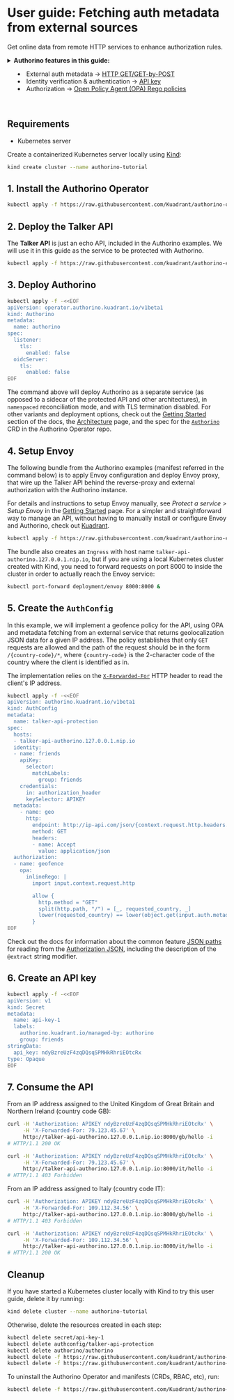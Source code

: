 # User guide: Fetching auth metadata from external sources

Get online data from remote HTTP services to enhance authorization rules.

<details>
  <summary>
    <strong>Authorino features in this guide:</strong>
    <ul>
      <li>External auth metadata → <a href="./../features.md#http-getget-by-post-metadatahttp">HTTP GET/GET-by-POST</a></li>
      <li>Identity verification & authentication → <a href="./../features.md#api-key-identityapikey">API key</a></li>
      <li>Authorization → <a href="./../features.md#open-policy-agent-opa-rego-policies-authorizationopa">Open Policy Agent (OPA) Rego policies</a></li>
    </ul>
  </summary>

  You can configure Authorino to fetch additional metadata from external sources in request-time, by sending either GET or POST request to an HTTP service. The service is expected to return a JSON content which is appended to the [Authorization JSON](./../architecture.md#the-authorization-json), thus becoming available for usage in other configs of the Auth Pipeline, such as in authorization policies or custom responses.

  URL, parameters and headers of the request to the external source of metadata can be configured, including with dynamic values. Authentication between Authorino and the service can be set as part of these configuration options, or based on shared authentication token stored in a Kubernetes `Secret`.

  Check out as well the user guides about [Authentication with API keys](./api-key-authentication.md) and [Open Policy Agent (OPA) Rego policies](./opa-authorization.md).

  For further details about Authorino features in general, check the [docs](./../features.md).
</details>

<br/>

## Requirements

- Kubernetes server

Create a containerized Kubernetes server locally using [Kind](https://kind.sigs.k8s.io):

```sh
kind create cluster --name authorino-tutorial
```

## 1. Install the Authorino Operator

```sh
kubectl apply -f https://raw.githubusercontent.com/Kuadrant/authorino-operator/main/config/deploy/manifests.yaml
```

## 2. Deploy the Talker API

The **Talker API** is just an echo API, included in the Authorino examples. We will use it in this guide as the service to be protected with Authorino.

```sh
kubectl apply -f https://raw.githubusercontent.com/kuadrant/authorino-examples/main/talker-api/talker-api-deploy.yaml
```

## 3. Deploy Authorino

```sh
kubectl apply -f -<<EOF
apiVersion: operator.authorino.kuadrant.io/v1beta1
kind: Authorino
metadata:
  name: authorino
spec:
  listener:
    tls:
      enabled: false
  oidcServer:
    tls:
      enabled: false
EOF
```

The command above will deploy Authorino as a separate service (as opposed to a sidecar of the protected API and other architectures), in `namespaced` reconciliation mode, and with TLS termination disabled. For other variants and deployment options, check out the [Getting Started](./../getting-started.md#step-request-an-authorino-instance) section of the docs, the [Architecture](./../architecture.md#topologies) page, and the spec for the [`Authorino`](https://github.com/Kuadrant/authorino-operator/blob/main/config/crd/bases/operator.authorino.kuadrant.io_authorinos.yaml) CRD in the Authorino Operator repo.

## 4. Setup Envoy

The following bundle from the Authorino examples (manifest referred in the command below) is to apply Envoy configuration and deploy Envoy proxy, that wire up the Talker API behind the reverse-proxy and external authorization with the Authorino instance.

For details and instructions to setup Envoy manually, see _Protect a service > Setup Envoy_ in the [Getting Started](./../getting-started.md#step-setup-envoy) page. For a simpler and straightforward way to manage an API, without having to manually install or configure Envoy and Authorino, check out [Kuadrant](https://github.com/kuadrant).

```sh
kubectl apply -f https://raw.githubusercontent.com/kuadrant/authorino-examples/main/envoy/envoy-notls-deploy.yaml
```

The bundle also creates an `Ingress` with host name `talker-api-authorino.127.0.0.1.nip.io`, but if you are using a local Kubernetes cluster created with Kind, you need to forward requests on port 8000 to inside the cluster in order to actually reach the Envoy service:

```sh
kubectl port-forward deployment/envoy 8000:8000 &
```

## 5. Create the `AuthConfig`

In this example, we will implement a geofence policy for the API, using OPA and metadata fetching from an external service that returns geolocalization JSON data for a given IP address. The policy establishes that only `GET` requests are allowed and the path of the request should be in the form `/{country-code}/*`, where `{country-code}` is the 2-character code of the country where the client is identified as in.

The implementation relies on the [`X-Forwarded-For`](https://datatracker.ietf.org/doc/html/rfc7239) HTTP header to read the client's IP address.

```sh
kubectl apply -f -<<EOF
apiVersion: authorino.kuadrant.io/v1beta1
kind: AuthConfig
metadata:
  name: talker-api-protection
spec:
  hosts:
  - talker-api-authorino.127.0.0.1.nip.io
  identity:
  - name: friends
    apiKey:
      selector:
        matchLabels:
          group: friends
    credentials:
      in: authorization_header
      keySelector: APIKEY
  metadata:
    - name: geo
      http:
        endpoint: http://ip-api.com/json/{context.request.http.headers.x-forwarded-for.@extract:{"sep":","}}?fields=countryCode
        method: GET
        headers:
        - name: Accept
          value: application/json
  authorization:
  - name: geofence
    opa:
      inlineRego: |
        import input.context.request.http

        allow {
          http.method = "GET"
          split(http.path, "/") = [_, requested_country, _]
          lower(requested_country) == lower(object.get(input.auth.metadata.geo, "countryCode", ""))
        }
EOF
```

Check out the docs for information about the common feature [JSON paths](./../features.md#common-feature-json-paths-valuefromauthjson) for reading from the [Authorization JSON](./../architecture.md#the-authorization-json), including the description of the `@extract` string modifier.

## 6. Create an API key

```sh
kubectl apply -f -<<EOF
apiVersion: v1
kind: Secret
metadata:
  name: api-key-1
  labels:
    authorino.kuadrant.io/managed-by: authorino
    group: friends
stringData:
  api_key: ndyBzreUzF4zqDQsqSPMHkRhriEOtcRx
type: Opaque
EOF
```

## 7. Consume the API

From an IP address assigned to the United Kingdom of Great Britain and Northern Ireland (country code GB):

```sh
curl -H 'Authorization: APIKEY ndyBzreUzF4zqDQsqSPMHkRhriEOtcRx' \
     -H 'X-Forwarded-For: 79.123.45.67' \
     http://talker-api-authorino.127.0.0.1.nip.io:8000/gb/hello -i
# HTTP/1.1 200 OK
```

```sh
curl -H 'Authorization: APIKEY ndyBzreUzF4zqDQsqSPMHkRhriEOtcRx' \
     -H 'X-Forwarded-For: 79.123.45.67' \
     http://talker-api-authorino.127.0.0.1.nip.io:8000/it/hello -i
# HTTP/1.1 403 Forbidden
```

From an IP address assigned to Italy (country code IT):

```sh
curl -H 'Authorization: APIKEY ndyBzreUzF4zqDQsqSPMHkRhriEOtcRx' \
     -H 'X-Forwarded-For: 109.112.34.56' \
     http://talker-api-authorino.127.0.0.1.nip.io:8000/gb/hello -i
# HTTP/1.1 403 Forbidden
```

```sh
curl -H 'Authorization: APIKEY ndyBzreUzF4zqDQsqSPMHkRhriEOtcRx' \
     -H 'X-Forwarded-For: 109.112.34.56' \
     http://talker-api-authorino.127.0.0.1.nip.io:8000/it/hello -i
# HTTP/1.1 200 OK
```

## Cleanup

If you have started a Kubernetes cluster locally with Kind to try this user guide, delete it by running:

```sh
kind delete cluster --name authorino-tutorial
```

Otherwise, delete the resources created in each step:

```sh
kubectl delete secret/api-key-1
kubectl delete authconfig/talker-api-protection
kubectl delete authorino/authorino
kubectl delete -f https://raw.githubusercontent.com/kuadrant/authorino-examples/main/envoy/envoy-notls-deploy.yaml
kubectl delete -f https://raw.githubusercontent.com/kuadrant/authorino-examples/main/talker-api/talker-api-deploy.yaml
```

To uninstall the Authorino Operator and manifests (CRDs, RBAC, etc), run:

```sh
kubectl delete -f https://raw.githubusercontent.com/Kuadrant/authorino-operator/main/config/deploy/manifests.yaml
```
